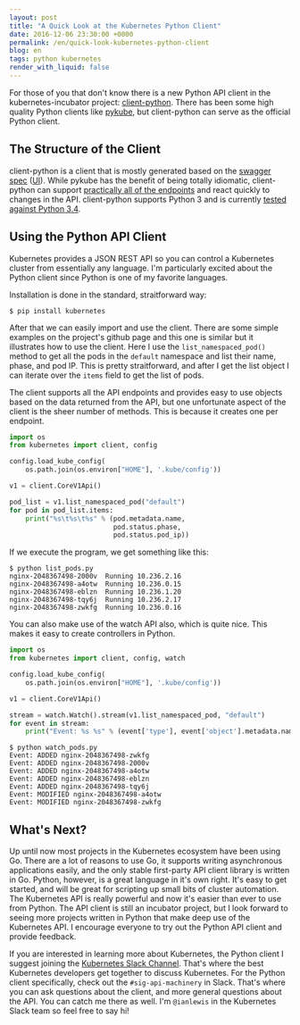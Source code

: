 ```yaml
---
layout: post
title: "A Quick Look at the Kubernetes Python Client"
date: 2016-12-06 23:30:00 +0000
permalink: /en/quick-look-kubernetes-python-client
blog: en
tags: python kubernetes
render_with_liquid: false
---
```


For those of you that don't know there is a new Python API client in the kubernetes-incubator project: [client-python](https://github.com/kubernetes-incubator/client-python). There has been some high quality Python clients like [pykube](https://github.com/kelproject/pykube), but client-python can serve as the official Python client.

## The Structure of the Client

client-python is a client that is mostly generated based on the [swagger spec](http://kubernetes.io/kubernetes/swagger-spec/) ([UI](http://kubernetes.io/kubernetes/third_party/swagger-ui/)). While pykube has the benefit of being totally idiomatic, client-python can support [practically all of the endpoints](https://github.com/kubernetes-incubator/client-python/tree/master/kubernetes#documentation-for-api-endpoints) and react quickly to changes in the API. client-python supports Python 3 and is currently [tested against Python 3.4](https://github.com/kubernetes-incubator/client-python/blob/master/.travis.yml).

## Using the Python API Client

Kubernetes provides a JSON REST API so you can control a Kubernetes cluster from essentially any language. I'm particularly excited about the Python client since Python is one of my favorite languages.

Installation is done in the standard, straitforward way:

```shell
$ pip install kubernetes
```

After that we can easily import and use the client. There are some simple examples on the project's github page and this one is similar but it illustrates how to use the client. Here I use the `list_namespaced_pod()` method to get all the pods in the `default` namespace and list their name, phase, and pod IP. This is pretty straitforward, and after I get the list object I can iterate over the `items` field to get the list of pods.

The client supports all the API endpoints and provides easy to use objects based on the data returned from the API, but one unfortunate aspect of the client is the sheer number of methods. This is because it creates one per endpoint.

```python
import os
from kubernetes import client, config

config.load_kube_config(
    os.path.join(os.environ["HOME"], '.kube/config'))

v1 = client.CoreV1Api()

pod_list = v1.list_namespaced_pod("default")
for pod in pod_list.items:
    print("%s\t%s\t%s" % (pod.metadata.name,
                          pod.status.phase,
                          pod.status.pod_ip))
```

If we execute the program, we get something like this:

```shell
$ python list_pods.py
nginx-2048367498-2000v	Running	10.236.2.16
nginx-2048367498-a4otw	Running	10.236.0.15
nginx-2048367498-eblzn	Running	10.236.1.20
nginx-2048367498-tqy6j	Running	10.236.2.17
nginx-2048367498-zwkfg	Running	10.236.0.16
```

You can also make use of the watch API also, which is quite nice. This makes it easy to create controllers in Python.

```python
import os
from kubernetes import client, config, watch

config.load_kube_config(
    os.path.join(os.environ["HOME"], '.kube/config'))

v1 = client.CoreV1Api()

stream = watch.Watch().stream(v1.list_namespaced_pod, "default")
for event in stream:
    print("Event: %s %s" % (event['type'], event['object'].metadata.name))
```

```shell
$ python watch_pods.py
Event: ADDED nginx-2048367498-zwkfg
Event: ADDED nginx-2048367498-2000v
Event: ADDED nginx-2048367498-a4otw
Event: ADDED nginx-2048367498-eblzn
Event: ADDED nginx-2048367498-tqy6j
Event: MODIFIED nginx-2048367498-a4otw
Event: MODIFIED nginx-2048367498-zwkfg
```

## What's Next?

Up until now most projects in the Kubernetes ecosystem have been using Go. There are a lot of reasons to use Go, it supports writing asynchronous applications easily, and the only stable first-party API client library is written in Go. Python, however, is a great language in it's own right. It's easy to get started, and will be great for scripting up small bits of cluster automation. The Kubernetes API is really powerful and now it's easier than ever to use from Python. The API client is still an incubator project, but I look forward to seeing more projects written in Python that make deep use of the Kubernetes API. I encourage everyone to try out the Python API client and provide feedback.

If you are interested in learning more about Kubernetes, the Python client I suggest joining the [Kubernetes Slack Channel](http://slack.kubernetes.io/). That's where the best Kubernetes developers get together to discuss Kubernetes. For the Python client specifically, check out the `#sig-api-machinery` in Slack. That's where you can ask questions about the client, and more general questions about the API. You can catch me there as well. I'm `@ianlewis` in the Kubernetes Slack team so feel free to say hi!
